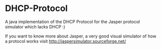 # DHCP-Protocol
A java implementation of the DHCP Protocol for the Jasper protocol simulator which lacks DHCP :)

If you want to know more about Jasper, a very good visual simulator of how a protocol works visit http://jaspersimulator.sourceforge.net/



